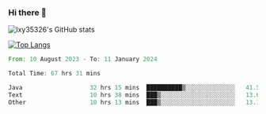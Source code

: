 ### Hi there 👋

<!--
**lxy35326/lxy35326** is a ✨ _special_ ✨ repository because its `README.md` (this file) appears on your GitHub profile.

Here are some ideas to get you started:

- 🔭 I’m currently working on ...
- 🌱 I’m currently learning ...
- 👯 I’m looking to collaborate on ...
- 🤔 I’m looking for help with ...
- 💬 Ask me about ...
- 📫 How to reach me: ...
- 😄 Pronouns: ...
- ⚡ Fun fact: ...
-->

![lxy35326's GitHub stats](https://github-readme-stats.vercel.app/api?username=lxy35326&show_icons=true)

[![Top Langs](https://github-readme-stats.vercel.app/api/top-langs/?username=anuraghazra&layout=compact)](https://github.com/anuraghazra/github-readme-stats)

<!--START_SECTION:waka-->

```rust
From: 10 August 2023 - To: 11 January 2024

Total Time: 67 hrs 31 mins

Java                   32 hrs 15 mins  ██████████▒░░░░░░░░░░░░░░   41.50 %
Text                   10 hrs 38 mins  ███▒░░░░░░░░░░░░░░░░░░░░░   13.68 %
Other                  10 hrs 13 mins  ███▒░░░░░░░░░░░░░░░░░░░░░   13.14 %
```

<!--END_SECTION:waka-->
